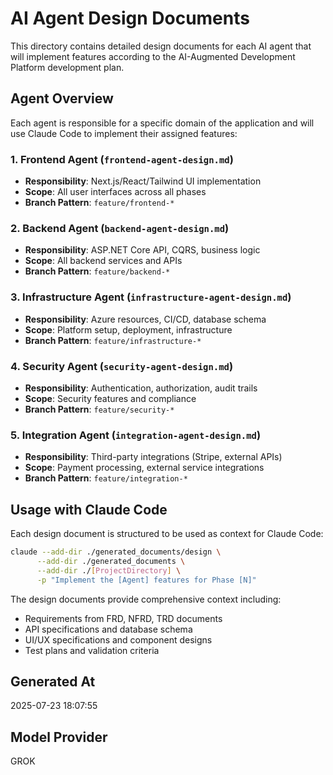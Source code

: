 # AI Agent Design Documents

This directory contains detailed design documents for each AI agent that will implement features according to the AI-Augmented Development Platform development plan.

## Agent Overview

Each agent is responsible for a specific domain of the application and will use Claude Code to implement their assigned features:

### 1. Frontend Agent (`frontend-agent-design.md`)
- **Responsibility**: Next.js/React/Tailwind UI implementation
- **Scope**: All user interfaces across all phases
- **Branch Pattern**: `feature/frontend-*`

### 2. Backend Agent (`backend-agent-design.md`)
- **Responsibility**: ASP.NET Core API, CQRS, business logic
- **Scope**: All backend services and APIs
- **Branch Pattern**: `feature/backend-*`

### 3. Infrastructure Agent (`infrastructure-agent-design.md`)
- **Responsibility**: Azure resources, CI/CD, database schema
- **Scope**: Platform setup, deployment, infrastructure
- **Branch Pattern**: `feature/infrastructure-*`

### 4. Security Agent (`security-agent-design.md`)
- **Responsibility**: Authentication, authorization, audit trails
- **Scope**: Security features and compliance
- **Branch Pattern**: `feature/security-*`

### 5. Integration Agent (`integration-agent-design.md`)
- **Responsibility**: Third-party integrations (Stripe, external APIs)
- **Scope**: Payment processing, external service integrations
- **Branch Pattern**: `feature/integration-*`

## Usage with Claude Code

Each design document is structured to be used as context for Claude Code:

```bash
claude --add-dir ./generated_documents/design \
      --add-dir ./generated_documents \
      --add-dir ./[ProjectDirectory] \
      -p "Implement the [Agent] features for Phase [N]"
```

The design documents provide comprehensive context including:
- Requirements from FRD, NFRD, TRD documents
- API specifications and database schema
- UI/UX specifications and component designs
- Test plans and validation criteria

## Generated At
2025-07-23 18:07:55

## Model Provider
GROK
